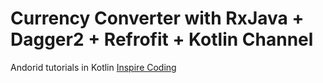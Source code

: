 # Currency Converter with RxJava + Dagger2 + Refrofit + Kotlin Channel

Andorid tutorials in Kotlin
[Inspire Coding](https://inspirecoding.app/)
